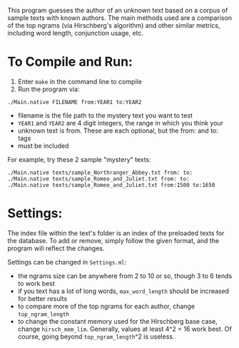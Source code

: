 This program guesses the author of an unknown text based on a corpus of sample texts with known authors. The main methods used are a comparison of the top ngrams (via Hirschberg's algorithm) and other similar metrics, including word length, conjunction usage, etc. 

# To Compile and Run:

1. Enter `make` in the command line to compile
2. Run the program via:

  `./Main.native FILENAME from:YEAR1 to:YEAR2`

- filename is the file path to the mystery text you want to test
- `YEAR1` and `YEAR2` are 4 digit integers, the range in which you think your
- unknown text is from. These are each optional, but the from: and to: tags
- must be included

For example, try these 2 sample "mystery" texts:

`./Main.native texts/sample_Northranger_Abbey.txt from: to:`\
`./Main.native texts/sample_Romeo_and_Juliet.txt from: to:`\
`./Main.native texts/sample_Romeo_and_Juliet.txt from:1500 to:1650`


# Settings:

The index file within the text's folder is an index of the preloaded texts for the database. To add or remove, simply follow the given format, and the program will reflect the changes.


Settings can be changed in `Settings.ml`:
- the ngrams size can be anywhere from 2 to 10 or so, though
 3 to 6 tends to work best
- if you text has a lot of long words, `max_word_length` should be
 increased for better results
- to compare more of the top ngrams for each author, change `top_ngram_length`
- to change the constant memory used for the Hirschberg base case, change
 `hirsch_mem_lim`. Generally, values at least 4^2 = 16 work best. Of course, 
 going beyond `top_ngram_length`^2 is useless.
